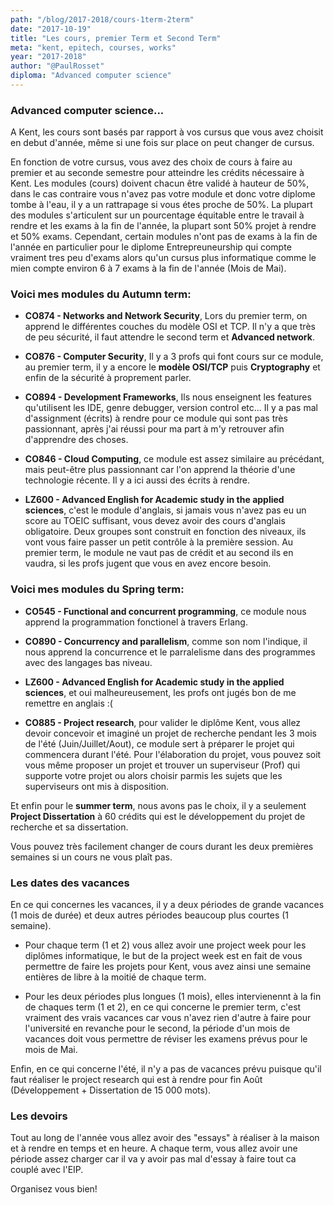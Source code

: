 ```yaml
---
path: "/blog/2017-2018/cours-1term-2term"
date: "2017-10-19"
title: "Les cours, premier Term et Second Term"
meta: "kent, epitech, courses, works"
year: "2017-2018"
author: "@PaulRosset"
diploma: "Advanced computer science"
---
```


### Advanced computer science...

A Kent, les cours sont basés par rapport à vos cursus que vous avez choisit en debut d'année, même si une fois sur place on peut changer de cursus.

En fonction de votre cursus, vous avez des choix de cours à faire au premier et au seconde semestre pour atteindre les crédits nécessaire à Kent. Les modules (cours) doivent chacun être validé à hauteur de 50%, dans le cas contraire vous n'avez pas votre module et donc votre diplome tombe à l'eau, il y a un rattrapage si vous étes proche de 50%. La plupart des modules s'articulent sur un pourcentage équitable entre le travail à rendre et les exams à la fin de l'année, la plupart sont 50% projet à rendre et 50% exams. Cependant, certain modules n'ont pas de exams à la fin de l'année en particulier pour le diplome Entrepreuneurship qui compte vraiment tres peu d'exams alors qu'un cursus plus informatique comme le mien compte environ 6 à 7 exams à la fin de l'année (Mois de Mai).

### Voici mes modules du **Autumn term**:

* **CO874 - Networks and Network Security**, Lors du premier term, on apprend le différentes couches du modèle OSI et TCP. Il n'y a que très de peu sécurité, il faut attendre le second term et **Advanced network**.

* **CO876 - Computer Security**, Il y a 3 profs qui font cours sur ce module, au premier term, il y a encore le **modèle OSI/TCP** puis **Cryptography** et enfin de la sécurité à proprement parler.

* **CO894 - Development Frameworks**, Ils nous enseignent les features qu'utilisent les IDE, genre debugger, version control etc... Il y a pas mal d'assignment (écrits) à rendre pour ce module qui sont pas très passionnant, après j'ai réussi pour ma part à m'y retrouver afin d'apprendre des choses.

* **CO846 - Cloud Computing**, ce module est assez similaire au précédant, mais peut-être plus passionnant car l'on apprend la théorie d'une technologie récente. Il y a ici aussi des écrits à rendre.

* **LZ600 - Advanced English for Academic study in the applied sciences**, c'est le module d'anglais, si jamais vous n'avez pas eu un score au TOEIC suffisant, vous devez avoir des cours d'anglais obligatoire. Deux groupes sont construit en fonction des niveaux, ils vont vous faire passer un petit contrôle à la première session. Au premier term, le module ne vaut pas de crédit et au second ils en vaudra, si les profs jugent que vous en avez encore besoin.

### Voici mes modules du **Spring term**:

* **CO545 - Functional and concurrent programming**, ce module nous apprend la programmation fonctionel à travers Erlang.

* **CO890 - Concurrency and parallelism**, comme son nom l'indique, il nous apprend la concurrence et le parralelisme dans des programmes avec des langages bas niveau.

* **LZ600 - Advanced English for Academic study in the applied sciences**, et oui malheureusement, les profs ont jugés bon de me remettre en anglais :(

* **CO885 - Project research**, pour valider le diplôme Kent, vous allez devoir concevoir et imaginé un projet de recherche pendant les 3 mois de l'été (Juin/Juillet/Aout), ce module sert à préparer le projet qui commencera durant l'été. Pour l'élaboration du projet, vous pouvez soit vous même proposer un projet et trouver un superviseur (Prof) qui supporte votre projet ou alors choisir parmis les sujets que les superviseurs ont mis à disposition.

Et enfin pour le **summer term**, nous avons pas le choix, il y a seulement **Project Dissertation** à 60 crédits qui est le développement du projet de recherche et sa dissertation.

Vous pouvez très facilement changer de cours durant les deux premières semaines si un cours ne vous plaît pas.

### Les dates des vacances

En ce qui concernes les vacances, il y a deux périodes de grande vacances (1 mois de durée) et deux autres périodes beaucoup plus courtes (1 semaine).

* Pour chaque term (1 et 2) vous allez avoir une project week pour les diplômes informatique, le but de la project week est en fait de vous permettre de faire les projets pour Kent, vous avez ainsi une semaine entières de libre à la moitié de chaque term.

* Pour les deux périodes plus longues (1 mois), elles intervienennt à la fin de chaques term (1 et 2), en ce qui concerne le premier term, c'est vraiment des vrais vacances car vous n'avez rien d'autre à faire pour l'université en revanche pour le second, la période d'un mois de vacances doit vous permettre de réviser les examens prévus pour le mois de Mai.

Enfin, en ce qui concerne l'été, il n'y a pas de vacances prévu puisque qu'il faut réaliser le project research qui est à rendre pour fin Août (Développement + Dissertation de 15 000 mots).

### Les devoirs

Tout au long de l'année vous allez avoir des "essays" à réaliser à la maison et à rendre en temps et en heure. A chaque term, vous allez avoir une période assez charger car il va y avoir pas mal d'essay à faire tout ca couplé avec l'EIP.

Organisez vous bien!
